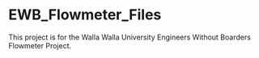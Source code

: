 # EWB_Flowmeter_Files
This project is for the Walla Walla University Engineers Without Boarders Flowmeter Project.
